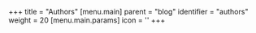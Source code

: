 +++
title = "Authors"
[menu.main]
  parent = "blog"
  identifier = "authors"
  weight = 20
  [menu.main.params]
    icon = '<i class="fas fa-fw fa-user text-danger"></i>'
+++
